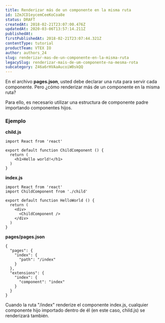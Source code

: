 ```yaml
---
title: Renderizar más de un componente en la misma ruta
id: 1ZmJCD1eycemCeeKoCoa8e
status: DRAFT
createdAt: 2018-02-21T23:07:00.476Z
updatedAt: 2020-03-06T13:57:14.211Z
publishedAt: 
firstPublishedAt: 2018-02-21T23:07:44.321Z
contentType: tutorial
productTeam: VTEX IO
author: authors_24
slug: renderizar-mas-de-un-componente-en-la-misma-ruta
legacySlug: renderizar-mais-de-um-componente-na-mesma-rota
subcategory: Z46a6rHVAaAucoiW0skQQ
---
```


En el archivo __pages.json__, usted debe declarar una ruta para servir cada componente. Pero ¿cómo renderizar más de un componente en la misma ruta?

Para ello, es necesario utilizar una estructura de componente padre importando componentes hijos.

### Ejemplo

__child.js__
```
import React from 'react'

export default function ChildComponent () {
  return (
    <h1>Hello world!</h1>
  )
}
```

__index.js__
```
import React from 'react'
import ChildComponent from './child'

export default function HelloWorld () {
  return (
    <div>
      <ChildComponent />
    </div>
  )
}
```

__pages/pages.json__
```
{
  "pages": {
    "index": {
      "path": "/index"
    }
  },
  "extensions": {
    "index": {
      "component": "index"
    }
  }
}
```

Cuando la ruta "/index" renderize el componente index.js, cualquier componente hijo importado dentro de él (en este caso, child.js) se renderizará también.
